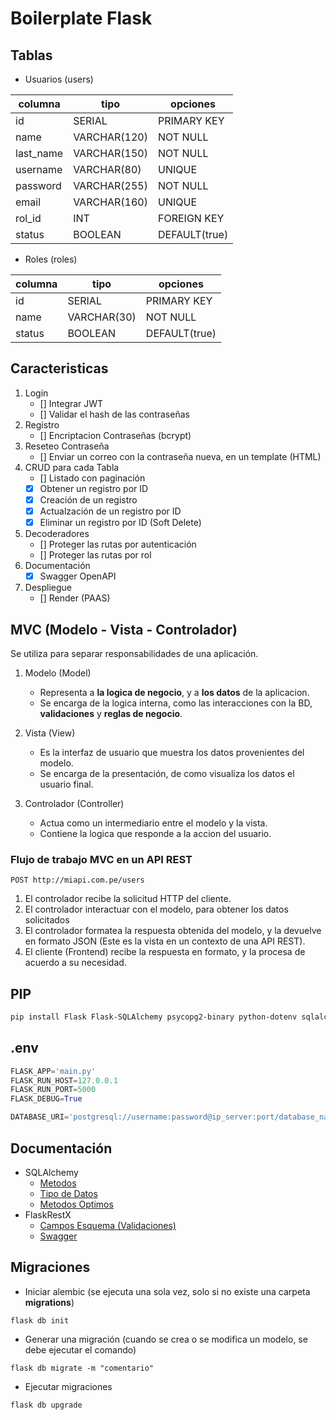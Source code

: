 # Boilerplate Flask

## Tablas

- Usuarios (users)

| columna   | tipo         | opciones      |
| --------- | ------------ | ------------- |
| id        | SERIAL       | PRIMARY KEY   |
| name      | VARCHAR(120) | NOT NULL      |
| last_name | VARCHAR(150) | NOT NULL      |
| username  | VARCHAR(80)  | UNIQUE        |
| password  | VARCHAR(255) | NOT NULL      |
| email     | VARCHAR(160) | UNIQUE        |
| rol_id    | INT          | FOREIGN KEY   |
| status    | BOOLEAN      | DEFAULT(true) |

- Roles (roles)

| columna | tipo        | opciones      |
| ------- | ----------- | ------------- |
| id      | SERIAL      | PRIMARY KEY   |
| name    | VARCHAR(30) | NOT NULL      |
| status  | BOOLEAN     | DEFAULT(true) |

## Caracteristicas

1. Login
   - [] Integrar JWT
   - [] Validar el hash de las contraseñas
2. Registro
   - [] Encriptacion Contraseñas (bcrypt)
3. Reseteo Contraseña
   - [] Enviar un correo con la contraseña nueva, en un template (HTML)
4. CRUD para cada Tabla
   - [] Listado con paginación
   - [X] Obtener un registro por ID
   - [X] Creación de un registro
   - [X] Actualzación de un registro por ID
   - [X] Eliminar un registro por ID (Soft Delete)
5. Decoderadores
   - [] Proteger las rutas por autenticación
   - [] Proteger las rutas por rol
6. Documentación
   - [X] Swagger OpenAPI
7. Despliegue
   - [] Render (PAAS)

## MVC (Modelo - Vista - Controlador)

Se utiliza para separar responsabilidades de una aplicación.

1. Modelo (Model)

   - Representa a **la logica de negocio**, y a **los datos** de la aplicacion.
   - Se encarga de la logica interna, como las interacciones con la BD, **validaciones** y **reglas de negocio**.

2. Vista (View)

   - Es la interfaz de usuario que muestra los datos provenientes del modelo.
   - Se encarga de la presentación, de como visualiza los datos el usuario final.

3. Controlador (Controller)
   - Actua como un intermediario entre el modelo y la vista.
   - Contiene la logica que responde a la accion del usuario.

### Flujo de trabajo MVC en un API REST

```curl
POST http://miapi.com.pe/users
```

1. El controlador recibe la solicitud HTTP del cliente.
2. El controlador interactuar con el modelo, para obtener los datos solicitados
3. El controlador formatea la respuesta obtenida del modelo, y la devuelve en formato JSON (Este es la vista en un contexto de una API REST).
4. El cliente (Frontend) recibe la respuesta en formato, y la procesa de acuerdo a su necesidad.

## PIP

```sh
pip install Flask Flask-SQLAlchemy psycopg2-binary python-dotenv sqlalchemy_mixins Flask-Migrate
```

## .env

```py
FLASK_APP='main.py'
FLASK_RUN_HOST=127.0.0.1
FLASK_RUN_PORT=5000
FLASK_DEBUG=True

DATABASE_URI='postgresql://username:password@ip_server:port/database_name'
```

## Documentación

- SQLAlchemy
  - [Metodos](https://docs.sqlalchemy.org/en/14/orm/query.html#sqlalchemy.orm.Query.all)
  - [Tipo de Datos](https://docs.sqlalchemy.org/en/14/core/types.html)
  - [Metodos Optimos](https://github.com/absent1706/sqlalchemy-mixins/blob/master/README.md)
- FlaskRestX
  - [Campos Esquema (Validaciones)](https://flask-restx.readthedocs.io/en/latest/_modules/flask_restx/fields.html)
  - [Swagger](https://flask-restx.readthedocs.io/en/latest/swagger.html)

## Migraciones

- Iniciar alembic (se ejecuta una sola vez, solo si no existe una carpeta **migrations**)

```ssh
flask db init
```

- Generar una migración (cuando se crea o se modifica un modelo, se debe ejecutar el comando)

```ssh
flask db migrate -m "comentario"
```

- Ejecutar migraciones

```ssh
flask db upgrade
```